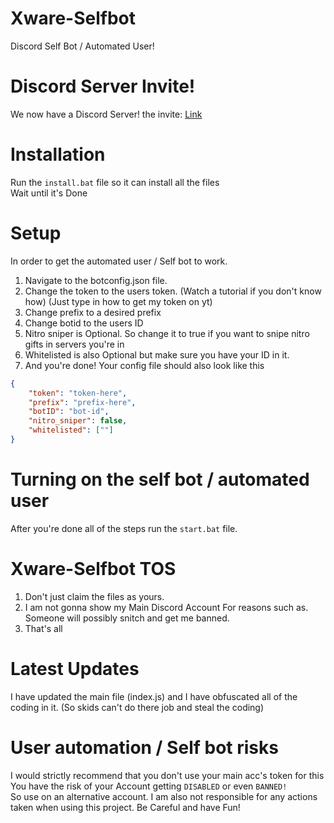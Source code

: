 # Xware-Selfbot
Discord Self Bot / Automated User!

# Discord Server Invite!
We now have a Discord Server! the invite: [Link](https://discord.gg/uBHNqbeFcH)

# Installation

Run the `install.bat` file so it can install all the files\
Wait until it's Done
# Setup
In order to get the automated user / Self bot to work.
1. Navigate to the botconfig.json file.
2. Change the token to the users token. (Watch a tutorial if you don't know how) (Just type in how to get my token on yt)
3. Change prefix to a desired prefix
4. Change botid to the users ID
5. Nitro sniper is Optional. So change it to true if you want to snipe nitro gifts in servers you're in
6. Whitelisted is also Optional but make sure you have your ID in it.
7. And you're done!
Your config file should also look like this
```json
{
    "token": "token-here",
    "prefix": "prefix-here",
    "botID": "bot-id",
    "nitro_sniper": false,
    "whitelisted": [""]
}
```


# Turning on the self bot / automated user
After you're done all of the steps run the `start.bat` file.

# Xware-Selfbot TOS
1. Don't just claim the files as yours.
2. I am not gonna show my Main Discord Account For reasons such as. Someone will possibly snitch and get me banned.
2. That's all

# Latest Updates
I have updated the main file (index.js) and I have obfuscated all of the coding in it. (So skids can't do there job and steal the coding)

# User automation / Self bot risks
I would strictly recommend that you don't use your main acc's token for this\
You have the risk of your Account getting `DISABLED` or even `BANNED!`\
So use on an alternative account.
I am also not responsible for any actions taken when using this project.
Be Careful and have Fun!